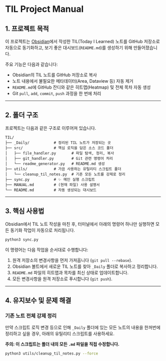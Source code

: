 # TIL Project Manual

## 1. 프로젝트 목적

이 프로젝트는 [Obsidian](https://obsidian.md/)에서 작성한 TIL(Today I Learned) 노트를 GitHub 저장소로 자동으로 동기화하고, 보기 좋은 대시보드(`README.md`)를 생성하기 위해 만들어졌습니다.

주요 기능은 다음과 같습니다:
- Obsidian의 TIL 노트를 GitHub 저장소로 복사
- 노트 내용에서 불필요한 메타데이터(Area, Dataview 등) 자동 제거
- `README.md`에 GitHub 잔디와 같은 히트맵(Heatmap) 및 전체 목차 자동 생성
- Git `pull`, `add`, `commit`, `push` 과정을 한 번에 처리

---

## 2. 폴더 구조

프로젝트는 다음과 같은 구조로 이루어져 있습니다.

```
TIL/
├── _Daily/           # 정리된 TIL 노트가 저장되는 곳
├── src/              # 핵심 로직을 담은 소스 코드 폴더
│   ├── file_handler.py       # 파일 탐색, 정리, 복사
│   ├── git_handler.py        # Git 관련 명령어 처리
│   └── readme_generator.py   # README.md 생성
├── utils/            # 가끔 사용하는 유틸리티 스크립트 폴더
│   └── cleanup_til_notes.py  # 기존 모든 노트를 강제로 정리
├── sync.py           # ✨ 메인 실행 스크립트
├── MANUAL.md         # (현재 파일) 사용 설명서
└── README.md         # 자동 생성되는 대시보드
```

---

## 3. 핵심 사용법

Obsidian에서 TIL 노트 작성을 마친 후, 터미널에서 아래의 명령어 하나만 실행하면 모든 동기화 작업이 자동으로 처리됩니다.

```bash
python3 sync.py
```

이 명령어는 다음 작업을 순서대로 수행합니다:
1.  원격 저장소의 변경사항을 먼저 가져옵니다 (`git pull --rebase`).
2.  Obsidian 볼트에서 새로운 TIL 노트를 찾아 `_Daily` 폴더로 복사하고 정리합니다.
3.  `README.md` 파일의 히트맵과 목차를 최신 상태로 업데이트합니다.
4.  모든 변경사항을 원격 저장소로 푸시합니다 (`git push`).

---

## 4. 유지보수 및 문제 해결

### 기존 노트 전체 강제 정리

만약 스크립트 로직 변경 등으로 인해 `_Daily` 폴더에 있는 모든 노트의 내용을 한꺼번에 정리하고 싶을 경우, 아래의 유틸리티 스크립트를 사용하세요.

**주의: 이 스크립트는 폴더 내의 모든 `.md` 파일을 직접 수정합니다.**

```bash
python3 utils/cleanup_til_notes.py --force
```
